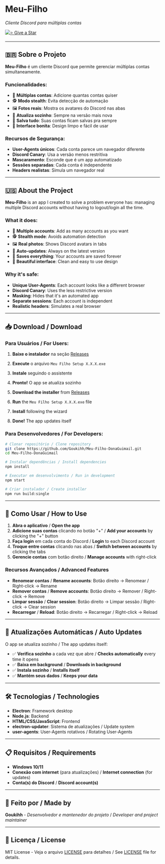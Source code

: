 # Meu-Filho
*Cliente Discord para múltiplas contas*

[![⭐ Give a Star](https://img.shields.io/badge/-Give%20a%20Star-ffcc00?style=flat&logo=github)](https://github.com/Goukihh/Meu-Filho-DonaGuimail)

---

## 🇧🇷 Sobre o Projeto

**Meu-Filho** é um cliente Discord que permite gerenciar múltiplas contas simultaneamente.

### Funcionalidades:

- 🔐 **Múltiplas contas**: Adicione quantas contas quiser
- 🕵️ **Modo stealth**: Evita detecção de automação
- 🖼️ **Fotos reais**: Mostra os avatares do Discord nas abas
- 🔄 **Atualiza sozinho**: Sempre na versão mais nova
- 💾 **Salva tudo**: Suas contas ficam salvas pra sempre
- 🎨 **Interface bonita**: Design limpo e fácil de usar

### Recursos de Segurança:

- **User-Agents únicos**: Cada conta parece um navegador diferente
- **Discord Canary**: Usa a versão menos restritiva
- **Mascaramento**: Esconde que é um app automatizado
- **Sessões separadas**: Cada conta é independente
- **Headers realistas**: Simula um navegador real

---

## 🇺🇸 About the Project

**Meu-Filho** is an app I created to solve a problem everyone has: managing multiple Discord accounts without having to logout/login all the time.

### What it does:

- 🔐 **Multiple accounts**: Add as many accounts as you want
- 🕵️ **Stealth mode**: Avoids automation detection
- 🖼️ **Real photos**: Shows Discord avatars in tabs
- 🔄 **Auto-updates**: Always on the latest version
- 💾 **Saves everything**: Your accounts are saved forever
- 🎨 **Beautiful interface**: Clean and easy to use design

### Why it's safe:

- **Unique User-Agents**: Each account looks like a different browser
- **Discord Canary**: Uses the less restrictive version
- **Masking**: Hides that it's an automated app
- **Separate sessions**: Each account is independent
- **Realistic headers**: Simulates a real browser

---

## 📥 Download / Download

### Para Usuários / For Users:

1. **Baixe o instalador** na seção [Releases](https://github.com/Goukihh/Meu-Filho-DonaGuimail/releases)
2. **Execute** o arquivo `Meu Filho Setup X.X.X.exe`
3. **Instale** seguindo o assistente
4. **Pronto!** O app se atualiza sozinho

1. **Download the installer** from [Releases](https://github.com/Goukihh/Meu-Filho-DonaGuimail/releases)
2. **Run** the `Meu Filho Setup X.X.X.exe` file
3. **Install** following the wizard
4. **Done!** The app updates itself

### Para Desenvolvedores / For Developers:

```bash
# Clonar repositório / Clone repository
git clone https://github.com/Goukihh/Meu-Filho-DonaGuimail.git
cd Meu-Filho-DonaGuimail

# Instalar dependências / Install dependencies
npm install

# Executar em desenvolvimento / Run in development
npm start

# Criar instalador / Create installer
npm run build:single
```

---

## 🎯 Como Usar / How to Use

1. **Abra o aplicativo** / **Open the app**
2. **Adicione suas contas** clicando no botão "+" / **Add your accounts** by clicking the "+" button
3. **Faça login** em cada conta do Discord / **Login** to each Discord account
4. **Troque entre contas** clicando nas abas / **Switch between accounts** by clicking the tabs
5. **Gerencie contas** com botão direito / **Manage accounts** with right-click

### Recursos Avançados / Advanced Features

- **Renomear contas** / **Rename accounts**: Botão direito → Renomear / Right-click → Rename
- **Remover contas** / **Remove accounts**: Botão direito → Remover / Right-click → Remove
- **Limpar sessão** / **Clear session**: Botão direito → Limpar sessão / Right-click → Clear session
- **Recarregar** / **Reload**: Botão direito → Recarregar / Right-click → Reload

---

## 🔄 Atualizações Automáticas / Auto Updates

O app se atualiza sozinho / The app updates itself:
- ✅ **Verifica sozinho** a cada vez que abre / **Checks automatically** every time it opens
- ✅ **Baixa em background** / **Downloads in background**
- ✅ **Instala sozinho** / **Installs itself**
- ✅ **Mantém seus dados** / **Keeps your data**

---

## 🛠️ Tecnologias / Technologies

- **Electron**: Framework desktop
- **Node.js**: Backend
- **HTML/CSS/JavaScript**: Frontend
- **electron-updater**: Sistema de atualizações / Update system
- **user-agents**: User-Agents rotativos / Rotating User-Agents

---

## 📋 Requisitos / Requirements

- **Windows 10/11**
- **Conexão com internet** (para atualizações) / **Internet connection** (for updates)
- **Conta(s) do Discord** / **Discord account(s)**

---

## 🎉 Feito por / Made by

**Goukihh** - *Desenvolvedor e mantenedor do projeto* / *Developer and project maintainer*

---

## 📄 Licença / License

MIT License - Veja o arquivo [LICENSE](LICENSE) para detalhes / See [LICENSE](LICENSE) file for details.
